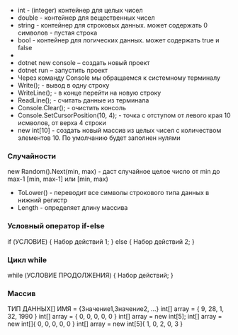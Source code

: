 * int - (integer) контейнер для целых чисел
* double - контейнер для вещественных чисел
* string - контейнер для строковых данных. может содержать 0 символов - пустая строка
* bool - контейнер для логических данных. может содержать true и false
* 
* dotnet new console – создать новый проект
* dotnet run – запустить проект
* Через команду Console мы обращаемся к системному терминалу
* Write(); - вывод в одну строку
* WriteLine(); - в конце перейти на новую строку
* ReadLine(); - считать данные из терминала
* Console.Clear(); - очистить консоль
* Console.SetCursorPosition(10, 4); - точка с отступом от левого края 10 исмволов, от верха 4 строки
* new int[10] - создать новый массив из целых чисел с количеством элементов 10. По умолчанию будет заполнен нулями

### Случайности
new Random().Next(min, max) - даст случайное целое число от min до max-1 [min, max-1] или [min, max)

* ToLower() - переводит все символы строкового типа данных в нижний регистр
* Length - определяет длину массива

### Условный оператор if-else
if (УСЛОВИЕ)
{
 Набор действий 1;
}
else
{
 Набор действий 2;
}

### Цикл while
while (УСЛОВИЕ ПРОДОЛЖЕНИЯ)
{
 Набор действий;
}

### Массив
ТИП ДАННЫХ[] ИМЯ = {Значение1,Значение2, ...}
int[] array = { 9, 28, 1, 32, 1990 }
int[] array = { 0, 0, 0, 0, 0 }
int[] array = new int[5];
int[] array = new int[]{ 0, 0, 0, 0, 0 }
int[] array = new int[5]{ 1, 0, 2, 0, 3 }
